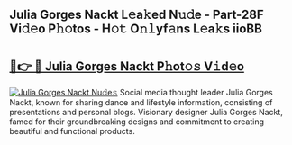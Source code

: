 ## Julia Gorges Nackt L𝚎a𝚔ed N𝚞𝚍e - Part-28F Vi𝚍𝚎o P𝚑𝚘tos - H𝚘𝚝 O𝚗𝚕yf𝚊ns L𝚎a𝚔s iioBB

# <h2><a href="http://kf5z7lf.oniu.top/?m=Julia+Gorges+Nackt">🔗👉 🔴 Julia Gorges Nackt P𝚑ot𝚘𝚜 V𝚒d𝚎o</a></h2>

[![Julia Gorges Nackt Nu𝚍e𝚜](https://i.imgur.com/0qMVB7G.gif)](http://kf5z7lf.oniu.top/?m=Julia+Gorges+Nackt)
Social media thought leader Julia Gorges Nackt, known for sharing dance and lifestyle information, consisting of presentations and personal blogs. Visionary designer Julia Gorges Nackt, famed for their groundbreaking designs and commitment to creating beautiful and functional products.  
